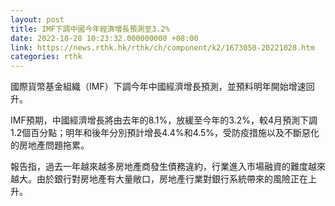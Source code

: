 ```yaml
---
layout: post
title: IMF下調中國今年經濟增長預測至3.2%
date: 2022-10-28 10:23:32.000000000 +08:00
link: https://news.rthk.hk/rthk/ch/component/k2/1673050-20221028.htm
categories: rthk
---
```


國際貨幣基金組織（IMF）下調今年中國經濟增長預測，並預料明年開始增速回升。

IMF預期，中國經濟增長將由去年的8.1%，放緩至今年的3.2%，較4月預測下調1.2個百分點；明年和後年分別預計增長4.4%和4.5%，受防疫措施以及不斷惡化的房地產問題拖累。

報告指，過去一年越來越多房地產商發生債務違約，行業進入市場融資的難度越來越大。由於銀行對房地產有大量敞口，房地產行業對銀行系統帶來的風險正在上升。
